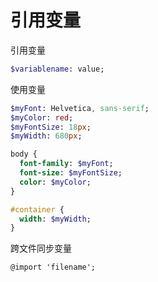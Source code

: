 # 引用变量

引用变量

```sass&#x20;(scss)&#x20;
$variablename: value;
```

使用变量

```sass&#x20;(scss)&#x20;
$myFont: Helvetica, sans-serif;
$myColor: red;
$myFontSize: 18px;
$myWidth: 680px;

body {
  font-family: $myFont;
  font-size: $myFontSize;
  color: $myColor;
}

#container {
  width: $myWidth;
}
```

跨文件同步变量

```纯文本
@import 'filename';
```
